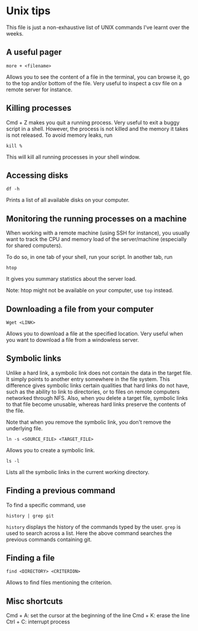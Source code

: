 # Unix tips

This file is just a non-exhaustive list of UNIX commands I've learnt over the
weeks. 

## A useful pager

```
more + <filename>
```

Allows you to see the content of a file in the terminal, you can browse it, go
to the top and/or bottom of the file. Very useful to inspect a csv file on a 
remote server for instance.


## Killing processes

Cmd + Z makes you quit a running process. Very useful to exit a buggy script
in a shell. However, the process is not killed and the memory it takes is not
released. To avoid memory leaks, run

```
kill %
```

This will kill all running processes in your shell window.


## Accessing disks

```
df -h
```

Prints a list of all available disks on your computer.


## Monitoring the running processes on a machine

When working with a remote machine (using SSH for instance), you usually want to
track the CPU and memory load of the server/machine (especially for shared computers).

To do so, in one tab of your shell, run your script. In another tab, run

```
htop
```

It gives you summary statistics about the server load. 

Note: htop might not be available on your computer, use `top` instead.


## Downloading a file from your computer

```
Wget <LINK>
```

Allows you to download a file at the specified location. Very useful when you want to
download a file from a windowless server.


## Symbolic links

Unlike a hard link, a symbolic link does not contain the data in the target file. 
It simply points to another entry somewhere in the file system. This difference 
gives symbolic links certain qualities that hard links do not have, such as the 
ability to link to directories, or to files on remote computers networked through NFS. 
Also, when you delete a target file, symbolic links to that file become unusable, 
whereas hard links preserve the contents of the file.

Note that when you remove the symbolic link, you don't remove the underlying file.

```
ln -s <SOURCE_FILE> <TARGET_FILE>
```

Allows you to create a symbolic link.

```
ls -l
```

Lists all the symbolic links in the current working directory.


## Finding a previous command

To find a specific command, use

```
history | grep git
```

`history` displays the history of the commands typed by the user. `grep` is used
to search across a list. Here the above command searches the previous commands containing
git.


## Finding a file

```
find <DIRECTORY> <CRITERION>
```

Allows to find files mentioning the criterion.

## Misc shortcuts

Cmd + A: set the cursor at the beginning of the line
Cmd + K: erase the line
Ctrl + C: interrupt process 
